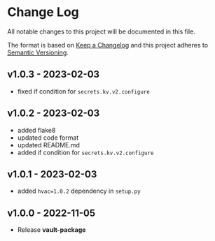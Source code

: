 # Change Log
All notable changes to this project will be documented in this file.
 
The format is based on [Keep a Changelog](http://keepachangelog.com/)
and this project adheres to [Semantic Versioning](http://semver.org/).

## v1.0.3 - 2023-02-03
- fixed if condition for `secrets.kv.v2.configure`

## v1.0.2 - 2023-02-03
- added flake8
- updated code format
- updated README.md
- added if condition for `secrets.kv.v2.configure`

## v1.0.1 - 2023-02-03
- added `hvac=1.0.2` dependency in `setup.py`

## v1.0.0 - 2022-11-05
- Release **vault-package**